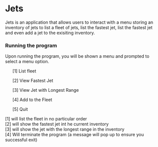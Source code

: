 # Jets

Jets is an application that allows users to interact with a menu storing an inventory of jets to list a fleet of jets, list the fastest jet, list the fastest
jet and even add a jet to the exisiting inventory.

### Running the program

Upon running the program, you will be shown a menu and prompted to select a menu option.
<ul>
  <p> [1] List fleet 
  <p> [2] View Fastest Jet
  <p> [3] View Jet with Longest Range
  <p> [4] Add to the Fleet
  <p> [5] Quit
</ul>

[1] will list the fleet in no particular order</br>
[2] will show the fastest jet int he current inventory</br>
[3] will show the jet with the longest range in the inventory</br>
[4] Will terminate the program (a message will pop up to ensure you successful exit)

